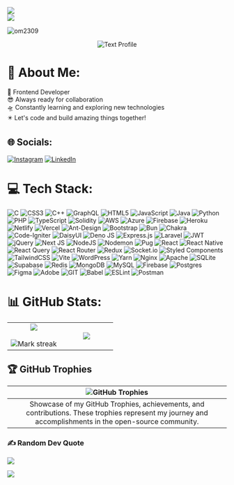 <img src="https://holopin.me/om2309"><br>
<img src="https://user-images.githubusercontent.com/73097560/115834477-dbab4500-a447-11eb-908a-139a6edaec5c.gif"><br>

<p align="left"> <img src="https://komarev.com/ghpvc/?username=om2309&label=Profile%20views&color=0e75b6&style=flat" alt="om2309" /> </p>
<p align="center">
  <img src="https://readme-typing-svg.demolab.com?font=Poppins&weight=700&size=40&pause=1000&color=FFFFFFDF&center=true&vCenter=true&random=false&width=900&lines=🚀 Frontend Developer;🎨 Create a Better User Interfaces;✨ Web Enthusiast;🌐 Code Wizard" alt="Text Profile"/>
</p>






# 💫 About Me:
🚀 Frontend Developer<br>😎 Always ready for collaboration<br>🛸 Constantly learning and exploring new technologies<br>✴️ Let's code and build amazing things together! <br>


## 🌐 Socials:
[![Instagram](https://img.shields.io/badge/Instagram-%23E4405F.svg?logo=Instagram&logoColor=white)](https://instagram.com/https://www.instagram.com/_whyom/) [![LinkedIn](https://img.shields.io/badge/LinkedIn-%230077B5.svg?logo=linkedin&logoColor=white)](https://linkedin.com/in/www.linkedin.com/in/anurag-sharma-0aa775270) 

# 💻 Tech Stack:
![C](https://img.shields.io/badge/c-%2300599C.svg?style=flat&logo=c&logoColor=white) 
![CSS3](https://img.shields.io/badge/css3-%231572B6.svg?style=flat&logo=css3&logoColor=white) 
![C++](https://img.shields.io/badge/c++-%2300599C.svg?style=flat&logo=c%2B%2B&logoColor=white) 
![GraphQL](https://img.shields.io/badge/-GraphQL-E10098?style=flat&logo=graphql&logoColor=white) 
![HTML5](https://img.shields.io/badge/html5-%23E34F26.svg?style=flat&logo=html5&logoColor=white) 
![JavaScript](https://img.shields.io/badge/javascript-%23323330.svg?style=flat&logo=javascript&logoColor=%23F7DF1E) 
![Java](https://img.shields.io/badge/java-%23ED8B00.svg?style=flat&logo=openjdk&logoColor=white) 
![Python](https://img.shields.io/badge/python-3670A0?style=flat&logo=python&logoColor=ffdd54) 
![PHP](https://img.shields.io/badge/php-%23777BB4.svg?style=flat&logo=php&logoColor=white) 
![TypeScript](https://img.shields.io/badge/typescript-%23007ACC.svg?style=flat&logo=typescript&logoColor=white) 
![Solidity](https://img.shields.io/badge/Solidity-%23363636?style=flat&logo=solidity&logoColor=white) 
![AWS](https://img.shields.io/badge/AWS-%23FF9900?style=flat&logo=amazon-aws&logoColor=white) 
![Azure](https://img.shields.io/badge/azure-%230072C6?style=flat&logo=microsoftazure&logoColor=white) 
![Firebase](https://img.shields.io/badge/firebase-%23039BE5?style=flat&logo=firebase) 
![Heroku](https://img.shields.io/badge/heroku-%23430098?style=flat&logo=heroku&logoColor=white) 
![Netlify](https://img.shields.io/badge/netlify-%23000000?style=flat&logo=netlify&logoColor=#00C7B7) 
![Vercel](https://img.shields.io/badge/vercel-%23000000?style=flat&logo=vercel&logoColor=white) 
![Ant-Design](https://img.shields.io/badge/-AntDesign-%230170FE?style=flat&logo=ant-design&logoColor=white) 
![Bootstrap](https://img.shields.io/badge/bootstrap-%238511FA?style=flat&logo=bootstrap&logoColor=white) 
![Bun](https://img.shields.io/badge/Bun-%23000000?style=flat&logo=bun&logoColor=white) 
![Chakra](https://img.shields.io/badge/chakra-%234ED1C5?style=flat&logo=chakraui&logoColor=white) 
![Code-Igniter](https://img.shields.io/badge/CodeIgniter-%23EF4223?style=flat&logo=codeIgniter&logoColor=white) 
![DaisyUI](https://img.shields.io/badge/daisyui-5A0EF8?style=flat&logo=daisyui&logoColor=white) 
![Deno JS](https://img.shields.io/badge/deno%20js-000000?style=flat&logo=deno&logoColor=white) 
![Express.js](https://img.shields.io/badge/express.js-%23404d59?style=flat&logo=express&logoColor=%2361DAFB) 
![Laravel](https://img.shields.io/badge/laravel-%23FF2D20?style=flat&logo=laravel&logoColor=white) 
![JWT](https://img.shields.io/badge/JWT-black?style=flat&logo=JSON%20web%20tokens) 
![jQuery](https://img.shields.io/badge/jquery-%230769AD?style=flat&logo=jquery&logoColor=white) 
![Next JS](https://img.shields.io/badge/Next-black?style=flat&logo=next.js&logoColor=white) 
![NodeJS](https://img.shields.io/badge/node.js-6DA55F?style=flat&logo=node.js&logoColor=white) 
![Nodemon](https://img.shields.io/badge/NODEMON-%23323330?style=flat&logo=nodemon&logoColor=%BBDEAD) 
![Pug](https://img.shields.io/badge/Pug-FFF?style=flat&logo=pug&logoColor=A86454) 
![React](https://img.shields.io/badge/react-%2320232a?style=flat&logo=react&logoColor=%2361DAFB) 
![React Native](https://img.shields.io/badge/react_native-%2320232a?style=flat&logo=react&logoColor=%2361DAFB) 
![React Query](https://img.shields.io/badge/-React%20Query-FF4154?style=flat&logo=react%20query&logoColor=white) 
![React Router](https://img.shields.io/badge/React_Router-CA4245?style=flat&logo=react-router&logoColor=white) 
![Redux](https://img.shields.io/badge/redux-%23593d88?style=flat&logo=redux&logoColor=white) 
![Socket.io](https://img.shields.io/badge/Socket.io-black?style=flat&logo=socket.io&badgeColor=010101) 
![Styled Components](https://img.shields.io/badge/styled--components-DB7093?style=flat&logo=styled-components&logoColor=white) 
![TailwindCSS](https://img.shields.io/badge/tailwindcss-%2338B2AC?style=flat&logo=tailwind-css&logoColor=white) 
![Vite](https://img.shields.io/badge/vite-%23646CFF?style=flat&logo=vite&logoColor=white) 
![WordPress](https://img.shields.io/badge/WordPress-%23117AC9?style=flat&logo=WordPress&logoColor=white) 
![Yarn](https://img.shields.io/badge/yarn-%232C8EBB?style=flat&logo=yarn&logoColor=white) 
![Nginx](https://img.shields.io/badge/nginx-%23009639.svg?style=flat&logo=nginx&logoColor=white) 
![Apache](https://img.shields.io/badge/apache-%23D42029.svg?style=flat&logo=apache&logoColor=white) 
![SQLite](https://img.shields.io/badge/sqlite-%2307405e.svg?style=flat&logo=sqlite&logoColor=white) 
![Supabase](https://img.shields.io/badge/Supabase-3ECF8E?style=flat&logo=supabase&logoColor=white) 
![Redis](https://img.shields.io/badge/redis-%23DD0031.svg?style=flat&logo=redis&logoColor=white) 
![MongoDB](https://img.shields.io/badge/MongoDB-%234ea94b.svg?style=flat&logo=mongodb&logoColor=white) 
![MySQL](https://img.shields.io/badge/mysql-%2300000f.svg?style=flat&logo=mysql&logoColor=white) 
![Firebase](https://img.shields.io/badge/Firebase-039BE5?style=flat&logo=Firebase&logoColor=white) 
![Postgres](https://img.shields.io/badge/postgres-%23316192.svg?style=flat&logo=postgresql&logoColor=white) 
![Figma](https://img.shields.io/badge/figma-%23F24E1E.svg?style=flat&logo=figma&logoColor=white) 
![Adobe](https://img.shields.io/badge/adobe-%23FF0000.svg?style=flat&logo=adobe&logoColor=white) 
![GIT](https://img.shields.io/badge/Git-fc6d26?style=flat&logo=git&logoColor=white) 
![Babel](https://img.shields.io/badge/Babel-F9DC3e?style=flat&logo=babel&logoColor=black) 
![ESLint](https://img.shields.io/badge/ESLint-4B3263?style=flat&logo=eslint&logoColor=white) 
![Postman](https://img.shields.io/badge/Postman-FF6C37?style=flat&logo=postman&logoColor=white)



# 📊 GitHub Stats:
<p align="center">
 
  <table align="center">
    <tr border="none">
      <td width="50%" align="center">
        <img align="center" src="https://github-readme-stats.vercel.app/api?username=OM2309&theme=tokyonight&hide_border=false&include_all_commits=true&count_private=true" />
        <br/><br/>
        <img title="🔥 Get streak stats for your profile at git.io/streak-stats" alt="Mark streak" src="https://github-readme-streak-stats.herokuapp.com/?user=OM2309&theme=tokyonight&hide_border=false" />
      </td>
       <td width="50%" align="center">
        <img align="center" src="https://github-readme-stats.anuraghazra1.vercel.app/api/top-langs/?username=OM2309&theme=tokyonight&hide_border=false&no-bg=true&no-frame=true&langs_count=10"/>
      </td>
    </tr>
  </table>
 
</p>




## 🏆 GitHub Trophies
| ![GitHub Trophies](https://github-profile-trophy.vercel.app/?username=OM2309&theme=tokyonight&no-frame=false&no-bg=false&margin-w=4) |
|:--:|
| Showcase of my GitHub Trophies, achievements, and contributions. These trophies represent my journey and accomplishments in the open-source community. |



### ✍️ Random Dev Quote
![](https://quotes-github-readme.vercel.app/api?type=horizontal&theme=tokyonight)



<img src="https://user-images.githubusercontent.com/73097560/115834477-dbab4500-a447-11eb-908a-139a6edaec5c.gif"><br>

<!-- Proudly created with GPRM ( https://gprm.itsvg.in ) -->
